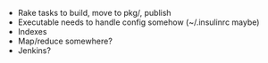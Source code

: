 * Rake tasks to build, move to pkg/, publish
* Executable needs to handle config somehow (~/.insulinrc maybe)
* Indexes
* Map/reduce somewhere?
* Jenkins?
